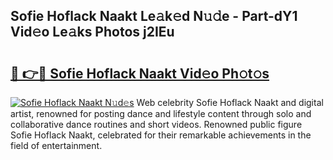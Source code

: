 ## Sofie Hoflack Naakt Le𝚊k𝚎d N𝚞𝚍e - Part-dY1 Vid𝚎o Le𝚊ks Photos j2IEu

# <h2><a href="http://fb4wj5a.evod.top/?m=Sofie+Hoflack+Naakt">🔗 👉🔴 Sofie Hoflack Naakt Vid𝚎o Ph𝚘t𝚘s</a></h2>

[![Sofie Hoflack Naakt N𝚞d𝚎s](https://i.imgur.com/8V9OHl7.gif)](http://fb4wj5a.evod.top/?m=Sofie+Hoflack+Naakt)
Web celebrity Sofie Hoflack Naakt and digital artist, renowned for posting dance and lifestyle content through solo and collaborative dance routines and short videos. Renowned public figure Sofie Hoflack Naakt, celebrated for their remarkable achievements in the field of entertainment. 
